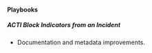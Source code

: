 
#### Playbooks

##### ACTI Block Indicators from an Incident

- Documentation and metadata improvements.
